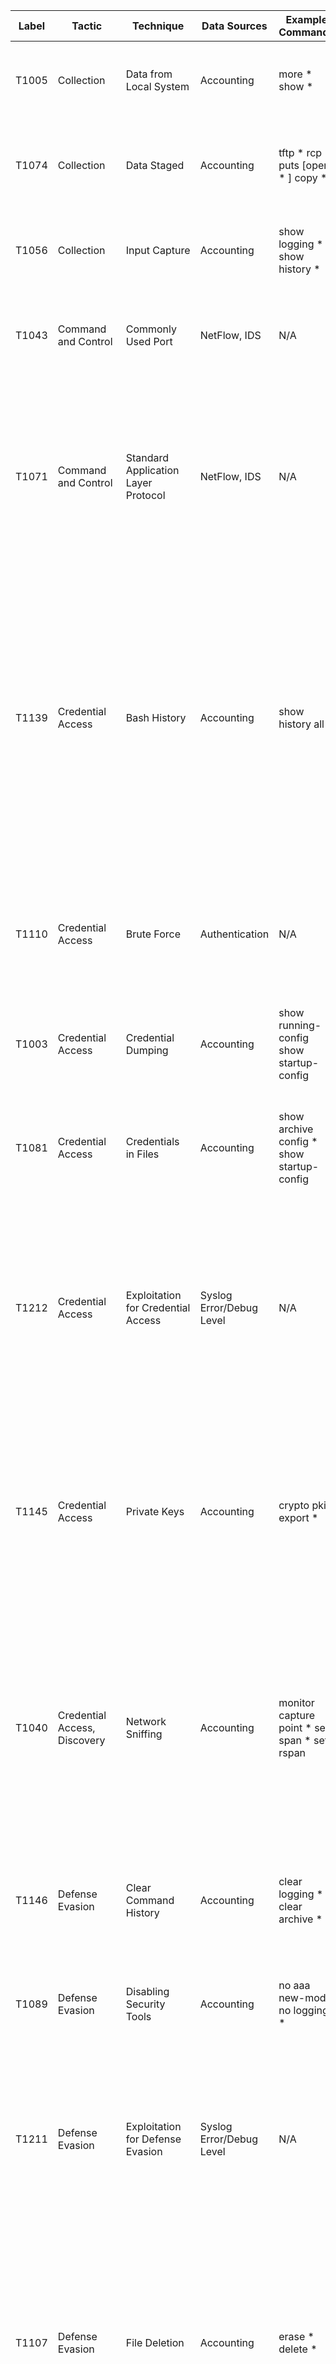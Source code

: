 | Label | Tactic                                                             | Technique                                       | Data Sources                                                | Example Commands                                           | Comments                                                                                                                                                                                                                                                                                                                                                                                                                                                                                                               |
|-------|--------------------------------------------------------------------|-------------------------------------------------|-------------------------------------------------------------|------------------------------------------------------------|------------------------------------------------------------------------------------------------------------------------------------------------------------------------------------------------------------------------------------------------------------------------------------------------------------------------------------------------------------------------------------------------------------------------------------------------------------------------------------------------------------------------|
| T1005 | Collection                                                         | Data from Local System                          | Accounting                                                  | more *  show *                                             | This is not exfiltration of files, but reading them locally for information or copying.                                                                                                                                                                                                                                                                                                                                                                                                                              |
| T1074 | Collection                                                         | Data Staged                                     | Accounting                                                  | tftp *  rcp *  puts [open * ]  copy *                      | Files can be copied to the device or written on the device if it supports the "Tool Command Shell" (TCL).                                                                                                                                                                                                                                                                                                                                                                                                            |
| T1056 | Collection                                                         | Input Capture                                   | Accounting                                                  | show logging *  show history *                             | Adversaries can use logs to view what has recently been input by administrators to collect data.                                                                                                                                                                                                                                                                                                                                                                                                                     |
| T1043 | Command and Control                                                | Commonly   Used Port                            | NetFlow,   IDS                                              | N/A                                                        | Use network traffic to see how, when and by whom the common ports are being accessed.                                                                                                                                                                                                                                                                                                                                                                                                                                |
| T1071 | Command and Control                                                | Standard Application Layer   Protocol           | NetFlow, IDS                                                | N/A                                                        | Use network traffic to see how standard protocols are being used. Encryption of SSH and HTTPS will make this difficult, but tuple based meta-data can still show helpful information in determining legitamacy                                                                                                                                                                                                                                                                                                  |
| T1139 | Credential Access                                                  | Bash   History                                  | Accounting                                                  | show history all                                           | This Technique is only Linux currently, but the suggestion here is to expand it to include network devices. This command can very likely show credentials input from the command line, to include passwords, as well as keys for varying network tunnel configurations, SNMP community strings, and other valuable information to an adversary.                                                                                                                                                             |
| T1110 | Credential Access                                                  | Brute Force                                     | Authentication                                              | N/A                                                        | Similar to regular hosts, check for repeated authentication attempts in a small time frame against the varying authentication services: SSH, Telnet, Web login.                                                                                                                                                                                                                                                                                                                                                    |
| T1003 | Credential Access                                                  | Credential Dumping                              | Accounting                                                  | show running-config  show startup-config                   | This would allow the adversary to see what local users are configured on the system                                                                                                                                                                                                                                                                                                                                                                                                                                  |
| T1081 | Credential Access                                                  | Credentials in Files                            | Accounting                                                  | show archive config *  show startup-config                 | An adversary could look at the current saved configuration or the archive configuations to find old credentials that may be useful later.                                                                                                                                                                                                                                                                                                                                                                          |
| T1212 | Credential Access                                                  | Exploitation   for Credential Access            | Syslog   Error/Debug Level                                  | N/A                                                        | If specific known or zero-day vulnerabilities are not patched and get exploited, they generally create errors as the system isn't designed to work that way. These errors can be monitored for abnormalities to find exploit attempts.                                                                                                                                                                                                                                                                          |
| T1145 | Credential Access                                                  | Private Keys                                    | Accounting                                                  | crypto pki export *                                        | If, when a private key is made, and is set as exportable - then you can print out the private key portion. This should be closely monitored. Cisco also stores all private key in an unreadable file on flash called "private-config". If its exfiltrated, private key can be pulled from it.                                                                                                                                                                                                           |
| T1040 | Credential Access, Discovery                                       | Network   Sniffing                              | Accounting                                                  | monitor capture point *  set span *  set rspan             | In order to find credentials or discover devices and services passively and adversary may set or modify a monitor session on the network device. They might also configure a SPAN or RSPAN to another system they own in the network for analysis.                                                                                                                                                                                                                                                                |
| T1146 | Defense Evasion                                                    | Clear Command History                           | Accounting                                                  | clear logging *  clear archive *                           | A definite evasion technique, clearing the log is not often done by regular administrators and would be a good indicator of someone trying to hide.                                                                                                                                                                                                                                                                                                                                                                |
| T1089 | Defense Evasion                                                    | Disabling   Security Tools                      | Accounting                                                  | no aaa new-model  no logging *                             | Disabling of AAA or of the logging settings are indicators of disabling security tools.                                                                                                                                                                                                                                                                                                                                                                                                                              |
| T1211 | Defense Evasion                                                    | Exploitation for Defense Evasion                | Syslog Error/Debug Level                                    | N/A                                                        | If specific known or zero-day vulnerabilities are not patched and get exploited, they generally create errors as the system isn't designed to work that way. These errors can be monitored for abnormalities to find exploit attempts.                                                                                                                                                                                                                                                                          |
| T1107 | Defense Evasion                                                    | File   Deletion                                 | Accounting                                                  | erase *  delete *                                          | Similar to Disk Content Wipe, but with a different goal in mind. Instead of trying to delete the whole disk for Impact - a network device could be used as a file staging point for malware or data exfiltration. This would detectthe deletion of those files.                                                                                                                                                                                                                                                   |
| T1070 | Defense Evasion                                                    | Indicator Removal on Host                       | Accounting                                                  | clear logging *  clear archive *                           | Adversaries may clear or alert the event logs to remove data indicating their presence on the system                                                                                                                                                                                                                                                                                                                                                                                                                 |
| T1130 | Defense Evasion                                                    | Install   Root Certificate                      | Accounting                                                  | crypto pki import *  crypto pki trustpoint *               | An adversary could add additional certificates to your device. These should not be changed often, and you can easily whitelist your known good certificates in your analytic.                                                                                                                                                                                                                                                                                                                                       |
| T1205 | Defense Evasion, Command and Control                               | Port Knocking                                   | NetFlow, IDS                                                | N/A                                                        | Use network traffic to detect port knocking, not supported by network devices by default, they could be running a malicious network operating system that does.                                                                                                                                                                                                                                                                                                                                                    |
| T1102 | Defense Evasion, Command and Control                               | Web   Service                                   | NetFlow,   IDS                                              | N/A                                                        | Your network devices should not be talking to the internet, so this should be an easy analytic paired with a firewall block, not allowing the network device subnet to communicate through the perimiter.                                                                                                                                                                                                                                                                                                          |
| T1087 | Discovery                                                          | Account Discovery                               | Accounting                                                  | show running-config  show startup-config                   | Common show commands, validate it was your administrators performing the function.                                                                                                                                                                                                                                                                                                                                                                                                                                   |
| T1083 | Discovery                                                          | File and   Directory Discovery                  | Accounting                                                  | dir *                                                      | Common show commands, validate it was your administrators performing the function.                                                                                                                                                                                                                                                                                                                                                                                                                                   |
| T1046 | Discovery                                                          | Network Service Scanning                        | NetFlow, IDS                                                | N/A                                                        | Similar to any port scan against regular hosts. Detect with IDS and network traffic.                                                                                                                                                                                                                                                                                                                                                                                                                              |
| T1201 | Discovery                                                          | Password   Policy Discovery                     | Accounting                                                  | aaa common-criteria policy                                 | This is probably not set on your network devices, as its quite rare and not supported by a lot of them. But good to see if someone tries to enumerate it.                                                                                                                                                                                                                                                                                                                                                         |
| T1057 | Discovery                                                          | Process Discovery                               | Accounting                                                  | show processes *                                           | Common show commands, validate it was your administrators performing the function.                                                                                                                                                                                                                                                                                                                                                                                                                                   |
| T1018 | Discovery                                                          | Remote   System Discovery                       | Accounting                                                  | show arp  show cdp *                                       | Common show commands, validate it was your administrators performing the function.                                                                                                                                                                                                                                                                                                                                                                                                                                   |
| T1082 | Discovery                                                          | System Information Discovery                    | Accounting                                                  | show version                                               | Common show commands, validate it was your administrators performing the function.                                                                                                                                                                                                                                                                                                                                                                                                                                   |
| T1016 | Discovery                                                          | System   Network Configuration Discovery        | Accounting                                                  | show run  show ip route  show ip interface                 | Common show commands, validate it was your administrators performing the function.                                                                                                                                                                                                                                                                                                                                                                                                                                   |
| T1049 | Discovery                                                          | System Network Connections   Discovery          | Accounting                                                  | show ip sockets                                            | Common show commands, validate it was your administrators performing the function.                                                                                                                                                                                                                                                                                                                                                                                                                                   |
| T1033 | Discovery                                                          | System   Owner/User Discovery                   | Accounting                                                  | show users  show ssh                                       | Common show commands, validate it was your administrators performing the function.                                                                                                                                                                                                                                                                                                                                                                                                                                   |
| T1124 | Discovery                                                          | System Time Discovery                           | Accounting                                                  | show clock  show clock detail                              | Common show commands, validate it was your administrators performing the function.                                                                                                                                                                                                                                                                                                                                                                                                                                   |
| T1059 | Execution                                                          | Command-Line   Interface                        | Accounting                                                  | N/A                                                        | Collecting all of the AAA logs from all of your networking devices will allow you to perform auditing against the accounting logs and see what's being input via the command line.                                                                                                                                                                                                                                                                                                                                 |
| T1061 | Execution                                                          | Graphical User Interface                        | Accounting                                                  | N/A                                                        | Adversaries that access a network device and attempt to configured it via the GUI can still be logged using AAA, as the equivalent command is still logged the same as if it was input on the CLI.                                                                                                                                                                                                                                                                                                               |
| T1002 | Exfiltration                                                       | Data   Compressed                               | Accounting                                                  | archive tar *                                              | Network devices support compressing and decompressing files to the file system.                                                                                                                                                                                                                                                                                                                                                                                                                                      |
| T1030 | Exfiltration                                                       | Data Transfer Size Limits                       | NetFlow, IDS                                                | N/A                                                        | Data may be exfiltrated in small chunks to avoid detection, using network traffic look for small amounts of data leaving the network or going to a subnet that should not be communicating to a network device.                                                                                                                                                                                                                                                                                                  |
| T1048 | Exfiltration                                                       | Exfiltration   Over Alternative Protocol        | NetFlow,   IDS                                              | N/A                                                        | Use network traffic to determine if exfiltration is occuring from the network devices. In general those devices shouldn't be talking to the internet, and can be blocked at the permitier firewall.                                                                                                                                                                                                                                                                                                             |
| T1041 | Exfiltration                                                       | Exfiltration Over Command and   Control Channel | NetFlow, IDS                                                | N/A                                                        | Use network traffic to determine if exfiltration is occuring from the network devices. In general those devices shouldn't be talking to the internet, and can be blocked at the permitier firewall.                                                                                                                                                                                                                                                                                                               |
| T1011 | Exfiltration                                                       | Exfiltration   Over Other Network Medium        | N/A                                                         | N/A                                                        | This is a direct attempt to circumnavigate your logging and detection. Adversaries may plugin other hardware to your devices and exfiltrate data over other mediums.Secure physical access to your devices as much as possible.                                                                                                                                                                                                                                                                               |
| T1052 | Exfiltration                                                       | Exfiltration Over Physical   Medium             | Syslog     Accounting                                       | dir usbflash0:                                             | Some network devices support USB's. Look for the USB plugin line from Syslog, and the directory change to USB flash from the accounting line.                                                                                                                                                                                                                                                                                                                                                                   |
| T1029 | Exfiltration                                                       | Scheduled   Transfer                            | NetFlow,   IDS                                              | N/A                                                        | Data may be exfiltrated during certains times to avoid detection, using network traffic look for exfil of data at similar times on a repeatable basis.                                                                                                                                                                                                                                                                                                                                                             |
| T1485 | Impact                                                             | Data Destruction                                | Accounting                                                  | N/A                                                        | Maybe difficult to detect, but because routers and switches have small amounts of memory, after a file is deleted, writing generic files to the disk and deleting them multiple times may make the original "target" file unrecoverable by forensic tools.                                                                                                                                                                                                                                                     |
| T1488 | Impact                                                             | Disk   Content Wipe                             | Accounting                                                  | delete *  erase *                                          | An adversary might want to delete all of your network device configurations and local backup configurations                                                                                                                                                                                                                                                                                                                                                                                                          |
| T1487 | Impact                                                             | Disk Structure Wipe                             | Accounting                                                  | format *                                                   | An adversary, with appropriate privileges could run the format command to erase a flash disk and change its partition type. Cisco has Class A, B, and C types.                                                                                                                                                                                                                                                                                                                                                  |
| T1499 | Impact                                                             | Endpoint   Denial of Service                    | Accounting                                                  | shutdown *                                                 | An adversary could shutdown an interface on a Firewall or Router cause not only that end point to have a denial of service but also all the devices using its service.                                                                                                                                                                                                                                                                                                                                             |
| T1495 | Impact                                                             | Firmware Corruption                             | Accounting                                                  | config-register 0x2100  config-register 0x2142             | An adversary could do damage to the ROMmon/NetBoot firmware of a cisco device if it was booted into that mode. Therefore changing the config-register of the device should be tracked as that will be the alert that the system is being changed to boot to firmware image.                                                                                                                                                                                                                                   |
| T1490 | Impact                                                             | Inhibit   System Recovery                       | Accounting                                                  | archive maximum 1                                          | As T1488 already covers deleting files off the filesystem, I take this technique as referring to deleting backup configurations. If the administrators are archiving locally and the adversary doesn't want to directly delete the files, they could change the maximum number of archive configurations that are kept. (A logic bomb could be done here).                                                                                                                                                     |
| T1498 | Impact                                                             | Network Denial of Service                       | NetFlow, IDS                                                | N/A                                                        | Similar to any network flood against an open port to overwhelm resources. Detect with IDS and network traffic.                                                                                                                                                                                                                                                                                                                                                                                                      |
| T1492 | Impact                                                             | Stored   Data Manipulation                      | Accounting                                                  | copy *  configure replace                                  | Because deleting files is covered by two other Impact Techniques, I take this technique to mean modifying the configuration of a stored config in a network device. So after modifying a configuration an adversary might archive it or copy it to the start up.                                                                                                                                                                                                                                                |
| T1493 | Impact                                                             | Transmitted Data Manipulation                   | Accounting                                                  | access-list *  ip access-group *                           | An adversary might modify data in transit from other hosts, by modifying the configuration on a network device. They might change an ACL so the data doesn't get to it's intended destination, or change the QOS so the service delivery isn't what was originally intended. You'll want to whitelist the known authorized access list's in your baseline config.                                                                                                                                           |
| T1190 | Initial Access                                                     | Exploit   Public-Facing Application             | NetFlow,   IDS                                              | N/A                                                        | Can have built-in web applications for configuration purposes. These web applications could be vulnerable to exploitation if they are not kept up-to-date with patching, or logged into with default or known credentials. Typically Firewalls or VPN devices are left as internet facing and would be most likely vulnerable to this technique, but switches and routers have also been left internet facing unintentionally as well. The Web application logs are not readily available for analysis.  |
| T1195 | Initial Access                                                     | Supply Chain Compromise                         | Image Hash Validation                                       | N/A                                                        | Very difficult to detect, would suggest copying off the OS for hashing by a third party tool to validate it against the vendor's known good image hash list.                                                                                                                                                                                                                                                                                                                                                       |
| T1133 | Initial Access, Persistence                                        | External   Remote Services                      | Authentication                                              | N/A                                                        | Internet Facing remote services should be minimized to the greatest extent, and authentication to network devices should only be authorized from specific internal subnets                                                                                                                                                                                                                                                                                                                                         |
| T1078 | Initial Access, Persistence, Privilege Escalation, Defense Evasion | Valid Accounts                                  | Authentication                                              | N/A                                                        | Known credentials is a very likely way that a threat actor will compromise your systems. Its good to have a baseline of which admins login, to what devices, and a what times. Then custom detections can be made tailored to your environment on what falls outside of the norm.                                                                                                                                                                                                                            |
| T1210 | Lateral Movement                                                   | Exploitation   of Remote Services               | Syslog   Error/Debug Level                                  | N/A                                                        | If specific known or zero-day vulnerabilities are not patched and get exploited, they generally create errors as the system isn't designed to work that way.These errors can be monitored for abnormalities to find exploit attempts.                                                                                                                                                                                                                                                                          |
| T1021 | Lateral Movement                                                   | Remote Services                                 | NetFlow, IDS     Authentication                             | N/A                                                        | Adversaries may use remotely available services hosted by the netwrok devices like: SSH, Telnet, Web Application. Use network traffic to ensure this is only occuring from authoirzed subnets.                                                                                                                                                                                                                                                                                                                  |
| T1184 | Lateral Movement                                                   | SSH   Hijacking                                 | Authentication                                              | N/A                                                        | Adversaries can use SSH keys collected from elsewhere on the network and use those to login to network devices. Monitor authentication logs to ensure they stay consistent with the baseline.                                                                                                                                                                                                                                                                                                                   |
| T1105 | Lateral Movement, Command and Control                              | Remote File Copy                                | Accounting                                                  | tftp *  rcp *  copy *                                      | Similar to data staged, look for files copied to or from the device.                                                                                                                                                                                                                                                                                                                                                                                                                                                 |
| T1136 | Persistence                                                        | Create   Account                                | Accounting                                                  | username *                                                 | Creating new local accounts can be monitored from the accounting logs. A new accounts might be created, used, and deleted in an attempt to hide. Or a new account created for persistence or fall back access.                                                                                                                                                                                                                                                                                                 |
| T1168 | Persistence                                                        | Local Job Scheduling                            | Accounting                                                  | kron policy-list *  kron occurrence *  policy-list *       | A newer feature to cisco IOS is kron and can minimally be used to created a scheduled job. New jobs should be monitored.                                                                                                                                                                                                                                                                                                                                                                                            |
| T1019 | Persistence                                                        | System   Firmware                               | Device   Syslog                                             | N/A                                                        | An adversary could completely replace the IOS that the firmware boots, with a malicious version. There is a known version of this malware called SYNfulKnock.                                                                                                                                                                                                                                                                                                                                                    |
| T1098 | Persistence, Credential Access                                     | Account Manipulation                            | Accounting                                                  | username *  aaa *                                          | Modifying accounts and permissions is auditable via the accounting log. Monitor not only local account modification, but also remote authentication configurations.                                                                                                                                                                                                                                                                                                                                               |
| T1108 | Persistence, Defense Evasion                                       | Redundant   Access                              | Accounting     Authentication     NetFlow, IDS     Web Logs | N/A                                                        | Adversaries can have more than one way into the network, so monitoring the other Persistence and access techniques should allow you to see who is accessing the devices, from where. Check Authentication logs, new user accounts, SSH, and web accesses.                                                                                                                                                                                                                                                     |
| T1100 | Persistence, Privilege Escalation                                  | Web Shell                                       | NetFlow, IDS     Authentication     Accounting              | ip http server  ip https server                            | If the network admins have the GUI interface turned on, an adversary could use it - detect with NetFlow. Or an adversary could turn it on with the right credentials - detect with accounting logs.                                                                                                                                                                                                                                                                                                             |
| T1068 | Privilege, Escalation                                              | Exploitation   for Privilege Escalation         | Syslog   Error/Debug Level                                  | N/A                                                        | If specific known or zero-day vulnerabilities are not patched and get exploited, they generally create errors as the system isn't designed to work that way. These errors can be monitored for abnormalities to find exploit attempts.                                                                                                                                                                                                                                                                          |